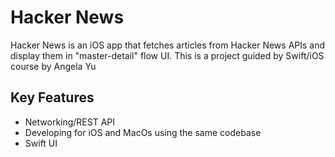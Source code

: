 # Hacker News
Hacker News is an iOS app that fetches articles from Hacker News APIs and display them in "master-detail" flow UI. 
This is a project guided by Swift/iOS course by Angela Yu

## Key Features
* Networking/REST API
* Developing for iOS and MacOs using the same codebase
* Swift UI
